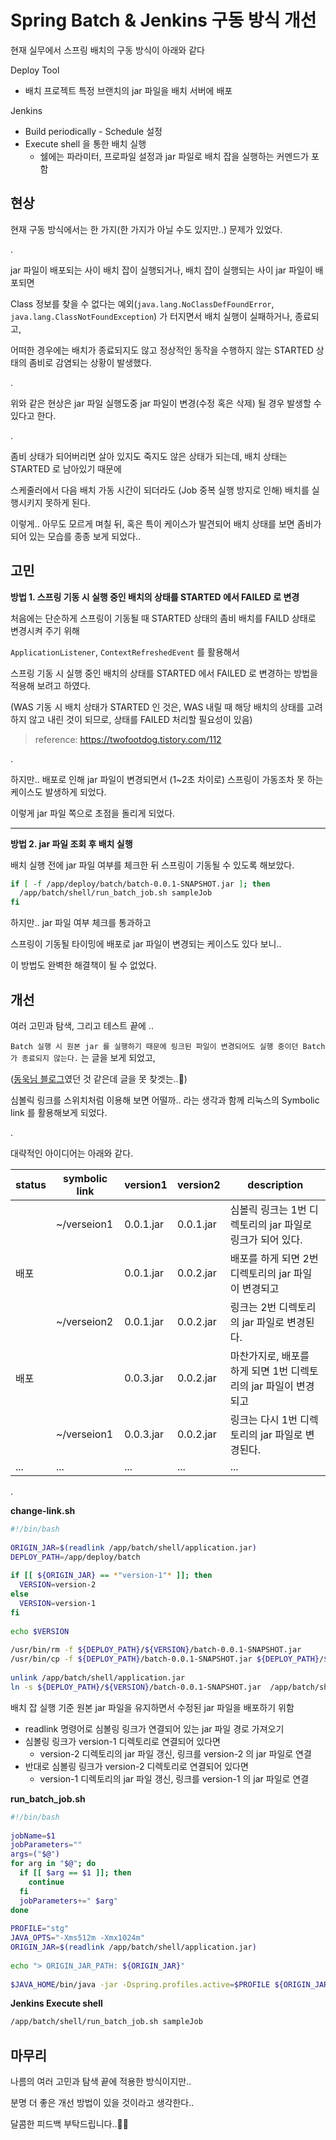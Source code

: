 # Spring Batch & Jenkins 구동 방식 개선

현재 실무에서 스프링 배치의 구동 방식이 아래와 같다

Deploy Tool
- 배치 프로젝트 특정 브랜치의 jar 파일을 배치 서버에 배포

Jenkins
- Build periodically - Schedule 설정
- Execute shell 을 통한 배치 실행
  - 쉘에는 파라미터, 프로파일 설정과 jar 파일로 배치 잡을 실행하는 커멘드가 포함

## 현상

현재 구동 방식에서는 한 가지(한 가지가 아닐 수도 있지만..) 문제가 있었다.

.

jar 파일이 배포되는 사이 배치 잡이 실행되거나, 배치 잡이 실행되는 사이 jar 파일이 배포되면

Class 정보를 찾을 수 없다는 예외(`java.lang.NoClassDefFoundError`, `java.lang.ClassNotFoundException`) 가 터지면서 배치 실행이 실패하거나, 종료되고,

어떠한 경우에는 배치가 종료되지도 않고 정상적인 동작을 수행하지 않는 STARTED 상태의 좀비로 감염되는 상황이 발생했다.

.

위와 같은 현상은 jar 파일 실행도중 jar 파일이 변경(수정 혹은 삭제) 될 경우 발생할 수 있다고 한다.

.

좀비 상태가 되어버리면 살아 있지도 죽지도 않은 상태가 되는데, 배치 상태는 STARTED 로 남아있기 때문에

스케줄러에서 다음 배치 가동 시간이 되더라도 (Job 중복 실행 방지로 인해) 배치를 실행시키지 못하게 된다.

이렇게.. 아무도 모르게 며칠 뒤, 혹은 특이 케이스가 발견되어 배치 상태를 보면 좀비가 되어 있는 모습를 종종 보게 되었다..

## 고민

**방법 1. 스프링 기동 시 실행 중인 배치의 상태를 STARTED 에서 FAILED 로 변경**

처음에는 단순하게 스프링이 기동될 때 STARTED 상태의 좀비 배치를 FAILD 상태로 변경시켜 주기 위해

`ApplicationListener`, `ContextRefreshedEvent` 를 활용해서

스프링 기동 시 실행 중인 배치의 상태를 STARTED 에서 FAILED 로 변경하는 방법을 적용해 보려고 하였다.

(WAS 기동 시 배치 상태가 STARTED 인 것은, WAS 내릴 때 해당 배치의 상태를 고려하지 않고 내린 것이 되므로, 상태를 FAILED 처리할 필요성이 있음)

> reference: https://twofootdog.tistory.com/112

.

하지만.. 배포로 인해 jar 파일이 변경되면서 (1~2초 차이로) 스프링이 가동조차 못 하는 케이스도 발생하게 되었다.

이렇게 jar 파일 쪽으로 초점을 돌리게 되었다.

---

**방법 2. jar 파일 조회 후 배치 실행**

배치 실행 전에 jar 파일 여부를 체크한 뒤 스프링이 기동될 수 있도록 해보았다.

```bash
if [ -f /app/deploy/batch/batch-0.0.1-SNAPSHOT.jar ]; then
  /app/batch/shell/run_batch_job.sh sampleJob
fi
```

하지만.. jar 파일 여부 체크를 통과하고

스프링이 기동될 타이밍에 배포로 jar 파일이 변경되는 케이스도 있다 보니..

이 방법도 완벽한 해결책이 될 수 없었다.

## 개선

여러 고민과 탐색, 그리고 테스트 끝에 ..

`Batch 실행 시 원본 jar 를 실행하기 때문에 링크된 파일이 변경되어도 실행 중이던 Batch가 종료되지 않는다.` 는 글을 보게 되었고, 

([동욱님 블로그](https://jojoldu.tistory.com/)였던 것 같은데 글을 못 찾겟는..🥲)

심볼릭 링크를 스위치처럼 이용해 보면 어떨까.. 라는 생각과 함께 리눅스의 Symbolic link 를 활용해보게 되었다.

.

대략적인 아이디어는 아래와 같다.

|status|symbolic link|version1|version2|description|
|---|---|---|---|---|
||~/verseion1|0.0.1.jar|0.0.1.jar|심볼릭 링크는 1번 디렉토리의 jar 파일로 링크가 되어 있다.|
|배포||0.0.1.jar|0.0.2.jar|배포를 하게 되면 2번 디렉토리의 jar 파일이 변경되고|
||~/verseion2|0.0.1.jar|0.0.2.jar|링크는 2번 디렉토리의 jar 파일로 변경된다.|
|배포||0.0.3.jar|0.0.2.jar|마찬가지로, 배포를 하게 되면 1번 디렉토리의 jar 파일이 변경되고|
||~/verseion1|0.0.3.jar|0.0.2.jar|링크는 다시 1번 디렉토리의 jar 파일로 변경된다.|
|...|...|...|...|...|

.

**change-link.sh**

```bash
#!/bin/bash
 
ORIGIN_JAR=$(readlink /app/batch/shell/application.jar)
DEPLOY_PATH=/app/deploy/batch
 
if [[ ${ORIGIN_JAR} == *"version-1"* ]]; then
  VERSION=version-2
else
  VERSION=version-1
fi
 
echo $VERSION
 
/usr/bin/rm -f ${DEPLOY_PATH}/${VERSION}/batch-0.0.1-SNAPSHOT.jar
/usr/bin/cp -f ${DEPLOY_PATH}/batch-0.0.1-SNAPSHOT.jar ${DEPLOY_PATH}/${VERSION}/
 
unlink /app/batch/shell/application.jar
ln -s ${DEPLOY_PATH}/${VERSION}/batch-0.0.1-SNAPSHOT.jar  /app/batch/shell/application.jar
```

배치 잡 실행 기준 원본 jar 파일을 유지하면서 수정된 jar 파일을 배포하기 위함

- readlink 명령어로 심볼링 링크가 연결되어 있는 jar 파일 경로 가져오기
- 심볼링 링크가 version-1 디렉토리로 연결되어 있다면
  - version-2 디렉토리의 jar 파일 갱신, 링크를 version-2 의 jar 파일로 연결
- 반대로 심볼링 링크가 version-2 디렉토리로 연결되어 있다면
  - version-1 디렉토리의 jar 파일 갱신, 링크를 version-1 의 jar 파일로 연결

**run_batch_job.sh**

```bash
#!/bin/bash
 
jobName=$1
jobParameters=""
args=("$@")
for arg in "$@"; do
  if [[ $arg == $1 ]]; then
    continue
  fi
  jobParameters+=" $arg"
done
 
PROFILE="stg"
JAVA_OPTS="-Xms512m -Xmx1024m"
ORIGIN_JAR=$(readlink /app/batch/shell/application.jar)
 
echo "> ORIGIN_JAR_PATH: ${ORIGIN_JAR}"
 
$JAVA_HOME/bin/java -jar -Dspring.profiles.active=$PROFILE ${ORIGIN_JAR} $JAVA_OPTS --job.name=$jobName $jobParameters
```

**Jenkins Execute shell**

```bash
/app/batch/shell/run_batch_job.sh sampleJob
```

## 마무리

나름의 여러 고민과 탐색 끝에 적용한 방식이지만..

분명 더 좋은 개선 방법이 있을 것이라고 생각한다..

달콤한 피드백 부탁드립니다..🙏🏻